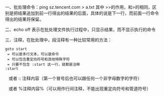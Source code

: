 一、批处理命令：ping sz.tencent.com > a.txt
其中 >>的作用，和>的相同，区别是把结果追加到前一行得出的结果的后面，具体的说是下一行，而前面一行命令得出的结果将保留。

二、echo  off 表示在批处理文件执行过程中，只显示结果，而不显示执行的命令

三、注释，在批处理中，段注释有一种比较常用的方法：

    goto start
     = 可以是多行文本，可以是命令
     = 可以包含重定向符号和其他特殊字符
     = 只要不包含 :start 这一行，就都是注释
    :start
    
    或者 :: 注释内容（第一个冒号后也可以跟任何一个非字母数字的字符）
    
    或者 %注释内容%（可以用作行间注释，不能出现重定向符号和管道符号）
